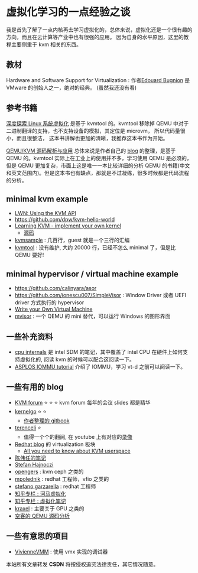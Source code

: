 # 虚拟化学习的一点经验之谈
我是首先了解了一点内核再去学习虚拟化的，总体来说，虚拟化还是一个很有趣的方向，而且在云计算等产业中也有很强的应用。
因为自身的水平原因，这里的教程主要侧重于 kvm 相关的东西。

## 教材
Hardware and Software Support for Virtualization : 作者[Edouard Bugnion](https://en.wikipedia.org/wiki/Edouard_Bugnion) 是 VMware 的创始人之一，绝对的经典。
(虽然我还没有看)

## 参考书籍
[深度探索 Linux 系统虚拟化](https://book.douban.com/subject/35238691/) 是基于 kvmtool 的。kvmtool 移除掉 QEMU 中对于二进制翻译的支持，也不支持设备的模拟，其定位是 microvm， 所以代码量很小，而且很整洁，
这本书讲解也更加的清晰，我推荐这本书作为开始。

[QEMU/KVM 源码解析与应用](https://book.douban.com/subject/35324337/)
总体来说是作者自己的 [blog](https://terenceli.github.io/) 的整理，是基于 QEMU 的。kvmtool 实际上在工业上的使用并不多，学习使用 QEMU 是必须的，
但是 QEMU 更加复杂，市面上这是唯一一本比较详细的分析 QEMU 的书籍(中文和英文范围内)。但是这本书也有缺点，那就是不过凝练，很多时候都是代码流程的分析。

## minimal kvm example
- [LWN: Using the KVM API](https://lwn.net/Articles/658511/)
- https://github.com/dpw/kvm-hello-world
- [Learning KVM - implement your own kernel](https://david942j.blogspot.com/2018/10/note-learning-kvm-implement-your-own.html)
  - [源码](https://github.com/david942j/kvm-kernel-example)
- [kvmsample](https://github.com/soulxu/kvmsample) : 几百行，guest 就是一个三行的汇编
- [kvmtool](https://github.com/kvmtool/kvmtool) : 没有维护, 大约 20000 行，已经不怎么 minimal 了，但是比 QEMU 要好!

## minimal hypervisor / virtual machine example
- https://github.com/calinyara/asor
- https://github.com/ionescu007/SimpleVisor : Window Driver 或者 UEFI driver 方式执行的 hypervisor
- [Write your Own Virtual Machine](https://justinmeiners.github.io/lc3-vm)
- [mvisor](https://github.com/78/mvisor) : 一个 QEMU 的 mini 替代，可以运行 Windows 的图形界面

## 一些补充资料
- [cpu internals](https://github.com/LordNoteworthy/cpu-internals) 是 intel SDM 的笔记，其中覆盖了 intel CPU 在硬件上如何支持虚拟化的, 阅读 kvm 的时候可以配合这阅读一下。
- [ASPLOS IOMMU tutorial](http://pages.cs.wisc.edu/~basu/isca_iommu_tutorial/IOMMU_TUTORIAL_ASPLOS_2016.pdf) 介绍了 IOMMU，学习 vt-d 之前可以阅读一下。

## 一些有用的 blog
- [KVM forum](https://www.linux-kvm.org/page/KVM_Forum) :star: :star: :star: kvm forum 每年的会议 slides 都是精华
- [kernelgo](https://kernelgo.org/) :star: :star:
  - [作者整理的 gitbook](https://luohao-brian.gitbooks.io/interrupt-virtualization/content/qemuzhi-network-device-quan-xu-ni-fang-an-4e8c3a-xu-ni-wang-qia.html)
- [terenceli](https://terenceli.github.io/) :star:
  - 值得一个个的翻阅, 在 youtube 上有对应的[录像](https://www.youtube.com/channel/UCRCSQmAOh7yzgheq-emy1xA)
- [Redhat blog](https://www.redhat.com/en/blog) 的 virtualization 板块
  - [All you need to know about KVM userspace](https://www.redhat.com/en/blog/all-you-need-know-about-kvm-userspace)
- [陈伟任的笔记](https://github.com/azru0512/slide/tree/master/QEMU)
- [Stefan Hajnoczi](http://blog.vmsplice.net/2020/08/qemu-internals-event-loops.html)
- [opengers](https://opengers.github.io/) : kvm ceph 之类的
- [mpolednik](https://mpolednik.github.io/) : redhat 工程师，vfio 之类的
- [stefano garzarella](https://stefano-garzarella.github.io/) : redhat 工程师
- [知乎专栏 : 河马虚拟化](https://www.zhihu.com/column/c_1040263672760885248)
- [知乎专栏 : 虚拟化笔记](https://www.zhihu.com/column/huiweics)
- [kraxel](https://www.kraxel.org/blog/) : 主要关于 GPU 之类的
- [空客的 QEMU 源码分析](https://github.com/airbus-seclab/qemu_blog)

## 一些有意思的项目
- [VivienneVMM](https://github.com/changeofpace/VivienneVMM) : 使用 vmx 实现的调试器

<script src="https://giscus.app/client.js"
        data-repo="martins3/martins3.github.io"
        data-repo-id="MDEwOlJlcG9zaXRvcnkyOTc4MjA0MDg="
        data-category="Show and tell"
        data-category-id="MDE4OkRpc2N1c3Npb25DYXRlZ29yeTMyMDMzNjY4"
        data-mapping="pathname"
        data-reactions-enabled="1"
        data-emit-metadata="0"
        data-theme="light"
        data-lang="zh-CN"
        crossorigin="anonymous"
        async>
</script>

本站所有文章转发 **CSDN** 将按侵权追究法律责任，其它情况随意。
